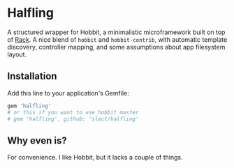 # Halfling

A structured wrapper for Hobbit, a minimalistic microframework built on top of [Rack](http://rack.github.io/). A nice blend of `hobbit` and `hobbit-contrib`, with automatic template discovery, controller mapping, and some assumptions about app filesystem layout.

## Installation

Add this line to your application's Gemfile:

```ruby
gem 'halfling'
# or this if you want to use hobbit master
# gem 'halfling', github: 'slact/halfling'
```

## Why even is?

For convenience. I like Hobbit, but it lacks a couple of things.

